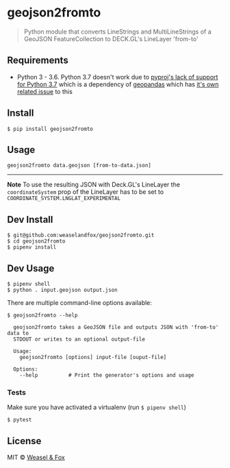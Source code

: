 # geojson2fromto

> Python module that converts LineStrings and MultiLineStrings of a GeoJSON FeatureCollection to DECK.GL's LineLayer 'from-to'

## Requirements
- Python 3 - 3.6. Python 3.7 doesn't work due to [pyproj's lack of support for Python 3.7](https://github.com/jswhit/pyproj/issues/136) 
which is a dependency of [geopandas](https://github.com/geopandas/geopandas) which has [it's own related issue](https://github.com/geopandas/geopandas/issues/793) to this

## Install

```
$ pip install geojson2fromto
```

## Usage

```
geojson2fromto data.geojson [from-to-data.json]
```
---
**Note** To use the resulting JSON with Deck.GL's LineLayer the `coordinateSystem` prop of the LineLayer has to be set to `COORDINATE_SYSTEM.LNGLAT_EXPERIMENTAL`


## Dev Install


```
$ git@github.com:weaselandfox/geojson2fromto.git
$ cd geojson2fromto
$ pipenv install

```


## Dev Usage


```
$ pipenv shell
$ python . input.geojson output.json
```

There are multiple command-line options available:

```
$ geojson2fromto --help

  geojson2fromto takes a GeoJSON file and outputs JSON with 'from-to' data to
  STDOUT or writes to an optional output-file

  Usage:
    geojson2fromto [options] input-file [ouput-file]

  Options:
    --help          # Print the generator's options and usage
```


### Tests

Make sure you have activated a virtualenv (run `$ pipenv shell`)

```
$ pytest
```


## License

MIT © [Weasel & Fox](https://www.weaselandfox.com)
